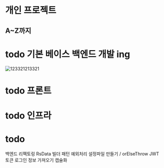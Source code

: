 # 개인 프로젝트 
## A~Z까지

# todo 기본 베이스 백엔드 개발 ing

  ![123321213321](https://github.com/user-attachments/assets/6a55689b-c96e-4a51-9b69-e6f94e8f3950)

# todo 프론트

# todo 인프라


# todo 
  백엔드 리팩토링
  RsData
  빌더 패턴
  예외처리 설정파일 만들기 / orElseThrow
  JWT 토큰 로그인 정보 가져오기 캡슐화

  
